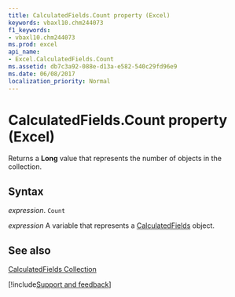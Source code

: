 ```yaml
---
title: CalculatedFields.Count property (Excel)
keywords: vbaxl10.chm244073
f1_keywords:
- vbaxl10.chm244073
ms.prod: excel
api_name:
- Excel.CalculatedFields.Count
ms.assetid: db7c3a92-088e-d13a-e582-540c29fd96e9
ms.date: 06/08/2017
localization_priority: Normal
---
```



# CalculatedFields.Count property (Excel)

Returns a  **Long** value that represents the number of objects in the collection.


## Syntax

_expression_. `Count`

_expression_ A variable that represents a [CalculatedFields](Excel.CalculatedFields.md) object.


## See also


[CalculatedFields Collection](Excel.CalculatedFields.md)

[!include[Support and feedback](~/includes/feedback-boilerplate.md)]